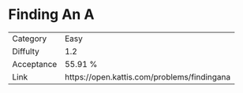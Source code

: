 # Finding An A

<table>
    <tr>
        <td>Category</td>
        <td>Easy</td>
    </tr>
    <tr>
        <td>Diffulty</td>
        <td>1.2</td>
    </tr>
    <tr>
        <td>Acceptance</td>
        <td>55.91 %</td>
    </tr>
    <tr>
        <td>Link</td>
        <td>https://open.kattis.com/problems/findingana</td>
    </tr>
</table>